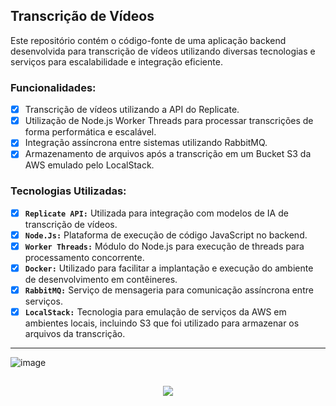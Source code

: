 ## Transcrição de Vídeos
Este repositório contém o código-fonte de uma aplicação backend desenvolvida 
para transcrição de vídeos utilizando diversas tecnologias e serviços para escalabilidade e integração eficiente.

### Funcionalidades:
- [x] Transcrição de vídeos utilizando a API do Replicate.
- [x] Utilização de Node.js Worker Threads para processar transcrições de forma performática e escalável.
- [x] Integração assíncrona entre sistemas utilizando RabbitMQ.
- [x] Armazenamento de arquivos após a transcrição em um Bucket S3 da AWS emulado pelo LocalStack.
      
### Tecnologias Utilizadas:
- [x] **`Replicate API:`** Utilizada para integração com modelos de IA de transcrição de vídeos. 
- [x] **`Node.Js:`** Plataforma de execução de código JavaScript no backend.
- [x] **`Worker Threads:`** Módulo do Node.js para execução de threads para processamento concorrente.
- [x] **`Docker:`** Utilizado para facilitar a implantação e execução do ambiente de desenvolvimento em contêineres.
- [x] **`RabbitMQ:`** Serviço de mensageria para comunicação assíncrona entre serviços.
- [x] **`LocalStack:`** Tecnologia para emulação de serviços da AWS em ambientes locais, incluindo S3 que foi utilizado para armazenar os arquivos da transcrição.
<hr>

![image](https://github.com/user-attachments/assets/4a0153cf-396e-40db-baff-3d0db332a7e7)


##
<p align="center">
    <img src="https://www.aikonbox.com.br/icons?i=javascript,nodejs,docker,prisma,postgresql,aws&t=40" />
</p>
